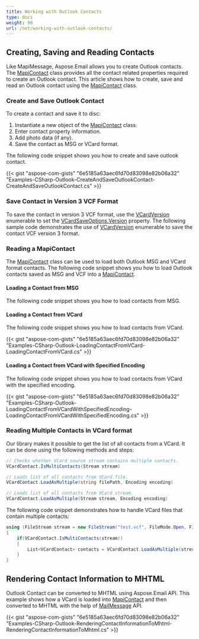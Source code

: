 ```yaml
---
title: Working with Outlook Contacts
type: docs
weight: 90
url: /net/working-with-outlook-contacts/
---
```



## **Creating, Saving and Reading Contacts**

Like MapiMessage, Aspose.Email allows you to create Outlook contacts. The [MapiContact](https://reference.aspose.com/email/net/aspose.email.mapi/mapicontact/) class provides all the contact related properties required to create an Outlook contact. This article shows how to create, save and read an Outlook contact using the [MapiContact](https://reference.aspose.com/email/net/aspose.email.mapi/mapicontact/) class.

### **Create and Save Outlook Contact**

To create a contact and save it to disc:

1. Instantiate a new object of the [MapiContact](https://reference.aspose.com/email/net/aspose.email.mapi/mapicontact/) class.
1. Enter contact property information.
1. Add photo data (if any).
1. Save the contact as MSG or VCard format.

The following code snippet shows you how to create and save outlook contact.

{{< gist "aspose-com-gists" "6e5185a63aec6fd70d83098e82b06a32" "Examples-CSharp-Outlook-CreateAndSaveOutlookContact-CreateAndSaveOutlookContact.cs" >}}

### **Save Contact in Version 3 VCF Format**

To save the contact in version 3 VCF format, use the [VCardVersion](https://reference.aspose.com/email/net/aspose.email.personalinfo.vcard/vcardversion/) enumerable to set the [VCardSaveOptions.Version](https://reference.aspose.com/email/net/aspose.email.personalinfo.vcard/vcardsaveoptions/version/) property. The following sample code demonstrates the use of [VCardVersion](https://reference.aspose.com/email/net/aspose.email.personalinfo.vcard/vcardversion/) enumerable to save the contact VCF version 3 format.

### **Reading a MapiContact**

The [MapiContact](https://reference.aspose.com/email/net/aspose.email.mapi/mapicontact/) class can be used to load both Outlook MSG and VCard format contacts. The following code snippet shows you how to load Outlook contacts saved as MSG and VCF into a [MapiContact](https://reference.aspose.com/email/net/aspose.email.mapi/mapicontact/).

#### **Loading a Contact from MSG**

The following code snippet shows you how to load contacts from MSG.

#### **Loading a Contact from VCard**

The following code snippet shows you how to load contacts from VCard.

{{< gist "aspose-com-gists" "6e5185a63aec6fd70d83098e82b06a32" "Examples-CSharp-Outlook-LoadingContactFromVCard-LoadingContactFromVCard.cs" >}}

#### **Loading a Contact from VCard with Specified Encoding**

The following code snippet shows you how to load contacts from VCard with the specified encoding.

{{< gist "aspose-com-gists" "6e5185a63aec6fd70d83098e82b06a32" "Examples-CSharp-Outlook-LoadingContactFromVCardWithSpecifiedEncoding-LoadingContactFromVCardWithSpecifiedEncoding.cs" >}}

### **Reading Multiple Contacts in VCard format**

Our library makes it possible to get the list of all contacts from a VCard. It can be done using the following methods and steps:

```cs
// Checks whether VCard source stream contains multiple contacts.
VCardContact.IsMultiContacts(Stream stream)

// Loads list of all contacts from VCard file.
VCardContact.LoadAsMultiple(string filePath, Encoding encoding)

// Loads list of all contacts from VCard stream.
VCardContact.LoadAsMultiple(Stream stream, Encoding encoding)
```
The following code snippet demonstrates how to handle VCard files that contain multiple contacts:

```cs
using (FileStream stream = new FileStream("test.vcf", FileMode.Open, FileAccess.Read))
{
    if(VCardContact.IsMultiContacts(stream))
    {
        List<VCardContact> contacts = VCardContact.LoadAsMultiple(stream, Encoding.UTF8);
    }
}
```
## **Rendering Contact Information to MHTML**

Outlook Contact can be converted to MHTML using Aspose.Email API. This example shows how a VCard is loaded into [MapiContact](https://reference.aspose.com/email/net/aspose.email.mapi/mapicontact/) and then converted to MHTML with the help of [MailMessage](https://reference.aspose.com/email/net/aspose.email/mailmessage/) API.

{{< gist "aspose-com-gists" "6e5185a63aec6fd70d83098e82b06a32" "Examples-CSharp-Outlook-RenderingContactInformationToMhtml-RenderingContactInformationToMhtml.cs" >}}
